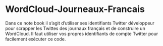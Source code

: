 # WordCloud-Journeaux-Francais
Dans ce note book il s’agit d’utiliser ses identifiants Twitter développeur pour scrapper les Twittes des journaux français et de construire un WordCloud.
Il faut utiliser vos propres identifiants de compte Twitter  pour facilement exécuter ce code.

